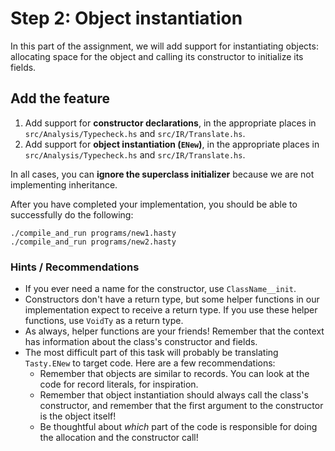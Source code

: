 # Step 2: Object instantiation
In this part of the assignment, we will add support for instantiating objects:
allocating space for the object and calling its constructor to initialize its fields.

## Add the feature
1. Add support for **constructor declarations**, in the appropriate places
   in `src/Analysis/Typecheck.hs` and `src/IR/Translate.hs`.
1. Add support for **object instantiation (`ENew`)**, in the appropriate places
   in `src/Analysis/Typecheck.hs` and `src/IR/Translate.hs`.   

In all cases, you can **ignore the superclass initializer** because we are not
implementing inheritance.

After you have completed your implementation, you should be able to successfully
do the following:

```
./compile_and_run programs/new1.hasty
./compile_and_run programs/new2.hasty
```

### Hints / Recommendations
- If you ever need a name for the constructor, use `ClassName__init`.
- Constructors don't have a return type, but some helper functions in our
  implementation expect to receive a return type. If you use these helper
  functions, use `VoidTy` as a return type.
- As always, helper functions are your friends! Remember that the context has
  information about the class's constructor and fields.
- The most difficult part of this task will probably be translating `Tasty.ENew`
  to target code. Here are a few recommendations:
    - Remember that objects are similar to records. You can look at
      the code for record literals, for inspiration.
    - Remember that object instantiation should always call the class's
      constructor, and remember that the first argument to the constructor is
      the object itself!
    - Be thoughtful about _which_ part of the code is responsible for doing the
      allocation and the constructor call!
